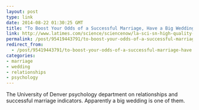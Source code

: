 ```yaml
---
layout: post
type: link
date: 2014-08-22 01:30:25 GMT
title: "To Boost Your Odds of a Successful Marriage, Have a Big Wedding"
link: http://www.latimes.com/science/sciencenow/la-sci-sn-high-quality-marriage-study-20140819-story.html?utm_source=nextdraft&utm_medium=email#page=1
permalink: /post/95419443791/to-boost-your-odds-of-a-successful-marriage-have
redirect_from: 
  - /post/95419443791/to-boost-your-odds-of-a-successful-marriage-have
categories:
- marriage
- wedding
- relationships
- psychology
---
```

<p>The University of Denver psychology department on relationships and successful marriage indicators. Apparently a big wedding is one of them.</p>